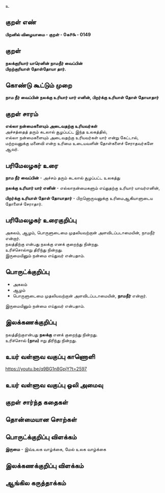 உ

## குறள் எண் 

**பிறனில் விழையாமை - குறள் - 0க௪௯ - 0149** 

## குறள் 

**நலக்குரியார் யாரெனின் நாமநீர் வைப்பின்  
பிறற்குரியாள் தோள்தோயா தார்.** 

## கொண்டு கூட்டும் முறை

**நாம நீர் வைப்பின் நலக்கு உரியார் யார் எனின், பிறர்க்கு உரியாள் தோள் தோயாதார்**  

## குறள் சாரம் 

**எல்லா நன்மைகளையும் அடைவதற்கு உரியவர்கள்**  
அச்சத்தைத் தரும் கடலால் சூழப்பட்ட இந்த உலகத்தில்,  
எல்லா நன்மைகளையும் அடைவதற்கு உரியவர்கள் யார் என்று கேட்டால்,  
மற்றவனுக்கு மனைவி என்ற உரிமை உடையவளின் தோள்களைச் சேராதவர்களே ஆவர்.  

## பரிமேலழகர் உரை

**நாம நீர் வைப்பின்** - அச்சம் தரும் கடலால் சூழப்பட்ட உலகத்து  

**நலக்கு உரியார் யார் எனின்** - எல்லாநன்மைகளும் எய்துதற்கு உரியார் யாவர்எனின்,  

**பிறர்க்கு உரியாள் தோள் தோயாதார்** - பிறனொருவனுக்கு உரிமைஆகியாளுடைய தோளைச் சேராதார்.  

## பரிமேலழகர் உரைகுறிப்பு   

அகலம், ஆழம், பொருளுடைமை முதலியவற்றான் அளவிடப்படாமையின், நாமநீர் என்றார்.  
நலத்திற்கு என்பது நலக்கு எனக் குறைந்து நின்றது.  
உரிச்சொல்ஈறு திரிந்து நின்றது.  
இருமையினும் நன்மை எய்துவர் என்பதாம்.  

## பொருட்க்குறிப்பு 

* அகலம்  
* ஆழம்  
* பொருளுடைமை முதலியவற்றான் அளவிடப்படாமையின், **நாமநீர்** என்றார்.  

இருமையினும் நன்மை எய்துவர் என்பதாம்.  

## இலக்கணக்குறிப்பு  

நலத்திற்குஎன்பது **நலக்கு** எனக் குறைந்து நின்றது.  
உரிச்சொல் **(நாம)** ஈறு திரிந்து நின்றது.  

## உயர் வள்ளுவ வகுப்பு காணொளி

https://youtu.be/q9BG1n8GpjY?t=2597

## உயர் வள்ளுவ வகுப்பு ஒலி அமைவு 

 
## குறள் சார்ந்த கதைகள் 


## தொன்மையான சொற்கள்


## பொருட்க்குறிப்பு விளக்கம்

**இருமை** - இவ்உலக வாழ்க்கை, மேல் உலக வாழ்க்கை   

## இலக்கணக்குறிப்பு விளக்கம்


## ஆங்கில கருத்தாக்கம் 



